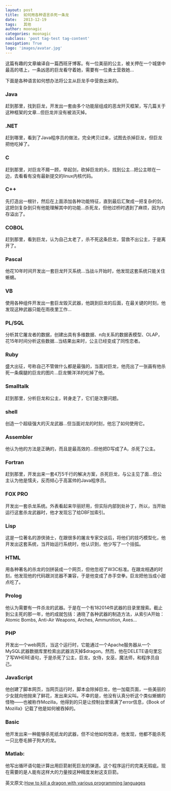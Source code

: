 ```yaml
---
layout: post
title:  如何用各种语言杀死一条龙
date:   2013-12-19
tags:   其他
author: moonagic
categories: moonagic
subclass: 'post tag-test tag-content'
navigation: True
logo: 'images/avatar.jpg'
---
```


这篇有趣的文章编译自一篇西班牙博客。有一位美丽的公主，被关押在一个城堡中最高的塔上，一条凶恶的巨龙看守着她，需要有一位勇士营救她…
 
下面是各种语言如何想办法将公主从巨龙手中营救出来的。

### Java

赶到那里，找到巨龙，开发出一套由多个功能层组成的恶龙歼灭框架，写几篇关于这种框架的文章…但巨龙并没有被消灭掉。

### .NET

赶到哪里，看到了Java程序员的做法，完全拷贝过来，试图去杀掉巨龙，但巨龙把他吃掉了。

### C

赶到那里，对巨龙不屑一顾，举起剑，砍掉巨龙的头，找到公主…把公主晾在一边，去看看有没有最新提交的linux内核代码。

### C++

先打造出一根针，然后在上面添加各种功能特征，直到最后汇聚成一把复杂的剑，这把剑复杂到只有他能理解其中的功能…杀死龙，但他过桥时遇到了麻烦，因为内存溢出了。

### COBOL

赶到那里，看到巨龙，认为自己太老了，杀不死这条巨龙，营救不出公主，于是离开了。

### Pascal

他花10年时间开发出一套巨龙歼灭系统…当战斗开始时，他发现这套系统只能关住蜥蜴。

### VB

使用各种组件开发出一套巨龙毁灭武器，他跳到巨龙的后面，在最关键的时刻，他发现这种武器只能在雨夜里工作…

### PL/SQL

分析其它屠龙者的数据，创建出具有多维数据、n向关系的数据表模型、OLAP，花15年时间分析这些数据…当结果出来时，公主已经变成了同性恋者。

### Ruby

盛大出征，号称自己不管做什么都是最强的，当面对巨龙，他亮出了一张画有他杀死一条瘸腿的巨龙的图片…巨龙懒洋洋的吃掉了他。

### Smalltalk

赶到那里，分析巨龙和公主，转身走了，它们是次要问题。

### shell

创造一个超级强大的灭龙武器…但当面对龙的时刻，他忘了如何使用它。

### Assembler

他认为他的方法是正确的，而且是最高效的…但他把D写成了A，杀死了公主。

### Fortran

赶到那里，开发出来一套4万5千行的解决方案，杀死巨龙，与公主见了面…但公主认为他是懦夫，反而倾心于高富帅的Java程序员。

### FOX PRO

开发出一套杀龙系统。外表看起来华丽好用，但实际内部到处补丁，所以，当开始运行这套杀龙武器时，他才发现忘了给DBF加索引。

### Lisp

这是一位著名的游侠骑士，在跟很多的屠龙专家交谈后，将他们的技巧模型化，他开发出这套系统，当开始运行系统时，他认识到，他少写了一个括弧。

### HTML

用各种著名的杀龙的剑拼装成一个网页，但他忽视了W3C标准。在跟龙相遇的时刻，他发现他的代码跟浏览器不兼容，于是他变成了赤手空拳。巨龙把他当成小甜点吃了。

### Prolog

他认为需要有一件杀龙的武器。于是在一个有182014件武器的目录里搜索。截止到公主死的那一年，他的成就包括：通晓了各种武器的制造方法，从索引A开始：Atomic Bombs, Anti-Air Weapons, Arches, Ammunition, Axes…

### PHP

开发出一个web网页，当这个运行时，它能通过一个Apache服务器从一个MySQL武器数据库里检索出武器消灭掉$dragon。然而，他在DELETE语句里忘了写WHERE语句，于是杀死了公主，巨龙，女侍，女巫，魔法师，和程序员自己。

### JavaScript

他创建了脚本网页，当网页运行时，脚本会除掉巨龙，他一加载页面，一些美丽的少女就向他抛来了鲜花，发出来尖叫。不幸的是，他没有认真分析这个类似蜥蜴的怪物——也被称作Mozilla，他得到的只是让控制台里填满了error信息，《Book of Mozilla》记载了他是如何被吞掉的。

### Basic

他开发出来一种能够杀死纸龙的武器，但不论他如何改进，他发现，他都不能杀死一只比卷毛狮子狗大的龙。

### Matlab:

他写出循环语句能计算出用巨箭射死巨龙的弹道。这个程序运行的完美无瑕疵。现在需要的是人能有这样大的力量按这种精度发射这支巨箭。



英文原文:[How to kill a dragon with various programming languages][1]

[1]: https://blogs.oracle.com/roumen/entry/how_to_kill_a_dragon

